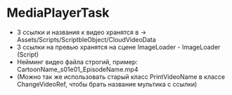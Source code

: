 # MediaPlayerTask
 * 3 ссылки и названия к видео хранятся в -> Assets/Scripts/ScriptbleObject/CloudVideoData
 * 3 ссылки на превью хранятся на сцене ImageLoader - ImageLoader (Script)
 * Нейминг видео файла строгий, пример: CartoonName_s01e01_EpisodeName.mp4
 * (Можно так же использовать старый класс PrintVideoName в классе ChangeVideoRef, чтобы брать название мультика с ссылки)
